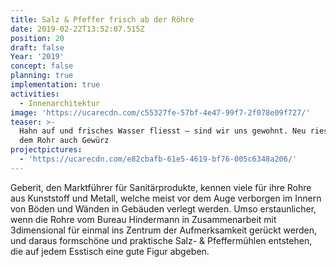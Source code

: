 ```yaml
---
title: Salz & Pfeffer frisch ab der Röhre
date: 2019-02-22T13:52:07.515Z
position: 20
draft: false
Year: '2019'
concept: false
planning: true
implementation: true
activities:
  - Innenarchitektur
image: 'https://ucarecdn.com/c55327fe-57bf-4e47-99f7-2f078e09f727/'
teaser: >-
  Hahn auf und frisches Wasser fliesst — sind wir uns gewohnt. Neu rieselt aus
  dem Rohr auch Gewürz
projectpictures:
  - 'https://ucarecdn.com/e82cbafb-61e5-4619-bf76-005c6348a206/'
---
```

Geberit, den Marktführer für Sanitärprodukte, kennen viele für ihre Rohre aus Kunststoff und Metall, welche meist vor dem Auge verborgen im Innern von Böden und Wänden in Gebäuden verlegt werden. Umso erstaunlicher, wenn die Rohre vom Bureau Hindermann in Zusammenarbeit mit 3dimensional für einmal ins Zentrum der Aufmerksamkeit gerückt werden, und daraus formschöne und praktische Salz- & Pfeffermühlen entstehen, die auf jedem Esstisch eine gute Figur abgeben.
